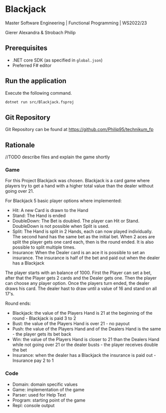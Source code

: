 # Blackjack

Master Software Engineering | Functional Programming | WS2022/23

Gierer Alexandra & Strobach Philip

## Prerequisites

- .NET core SDK (as specified in `global.json`)
- Preferred F# editor

## Run the application

Execute the following command.

```bash
dotnet run src/Blackjack.fsproj
```

## Git Repository

Git Repository can be found at https://github.com/Philip95/technikum_fp

## Rationale

//TODO describe files and explain the game shortly
### Game

For this Project Blackjack was chosen. Blackjack is a card game where players try to get a hand with a higher total value than the dealer without going over 21.

For Blackjack 5 basic player options where implemented:

- Hit: A new Card is drawn to the Hand
- Stand: The Hand is ended
- DoubleDown: The Bet is doubled. The player can Hit or Stand. DoubleDown is not possible when Split is used.
- Split: The Hand is split in 2 Hands, each can now played individually. The second hand has the same bet as the initial bet. When 2 aces are split the player gets one card each, then is the round ended. It is also possible to split multiple times.
- Insurance: When the Dealer card is an ace it is possible to set an insurance. The insurance is half of the bet and paid out when the dealer has a Blackjack

The player starts with an balance of 1000. First the Player can set a bet, after that the Player gets 2 cards and the Dealer gets one. Then the player can choose any player option. Once the players turn ended, the dealer draws his card. The dealer hast to draw until a value of 16 and stand on all 17's.

Round ends:

- Blackjack: the value of the Players Hand is 21 at the beginning of the round - Blackjack is paid 3 to 2
- Bust: the value of the Players Hand is over 21 - no payout
- Push: the value of the Players Hand and of the Dealers Hand is the same - the player gets its bet back
- Win: the value of the Players Hand is closer to 21 than the Dealers Hand while not going over 21 or the dealer busts - the player receives double the bet
- Insurance: when the dealer has a Blackjack the insurance is paid out - Insurance pay 2 to 1

### Code

- Domain: domain specific values
- Game: implementation of the game
- Parser: used for Help Text
- Program: starting point of the game
- Repl: console output
